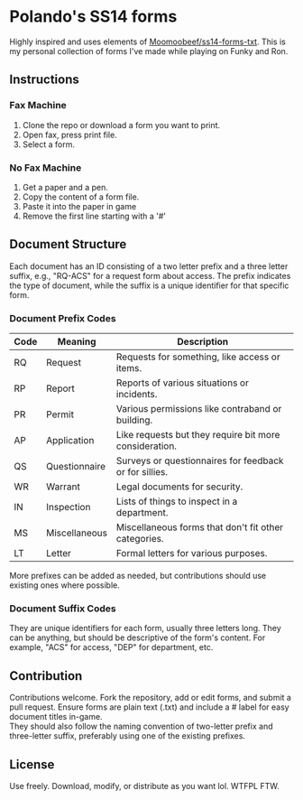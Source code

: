 # Polando's SS14 forms
Highly inspired and uses elements of [Moomoobeef/ss14-forms-txt](https://github.com/Moomoobeef/ss14-forms-txt). 
This is my personal collection of forms I've made while playing on Funky and Ron.
## Instructions
### Fax Machine
1. Clone the repo or download a form you want to print.
2. Open fax, press print file.
3. Select a form.
### No Fax Machine
1. Get a paper and a pen.
2. Copy the content of a form file.
3. Paste it into the paper in game
4. Remove the first line starting with a '#'

## Document Structure
Each document has an ID consisting of a two letter prefix and a three letter suffix, e.g., "RQ-ACS" for a request form about access. The prefix indicates the type of document, while the suffix is a unique identifier for that specific form.
### Document Prefix Codes
| Code  | Meaning          | Description                                                   |
|-------|------------------|---------------------------------------------------------------|
| RQ    | Request          | Requests for something, like access or items. |
| RP    | Report           | Reports of various situations or incidents. |
| PR    | Permit           | Various permissions like contraband or building. |
| AP    | Application      | Like requests but they require bit more consideration. |
| QS    | Questionnaire    | Surveys or questionnaires for feedback or for sillies. |
| WR    | Warrant          | Legal documents for security. |
| IN    | Inspection       | Lists of things to inspect in a department. | 
| MS    | Miscellaneous    | Miscellaneous forms that don't fit other categories. | 
| LT    | Letter           | Formal letters for various purposes. | 
More prefixes can be added as needed, but contributions should use existing ones where possible.
### Document Suffix Codes
They are unique identifiers for each form, usually three letters long. They can be anything, but should be descriptive of the form's content. For example, "ACS" for access, "DEP" for department, etc.

## Contribution
Contributions welcome. Fork the repository, add or edit forms, and submit a pull request. Ensure forms are plain text (.txt) and include a # label for easy document titles in-game.\
They should also follow the naming convention of two-letter prefix and three-letter suffix, preferably using one of the existing prefixes.

## License
Use freely. Download, modify, or distribute as you want lol. WTFPL FTW.
